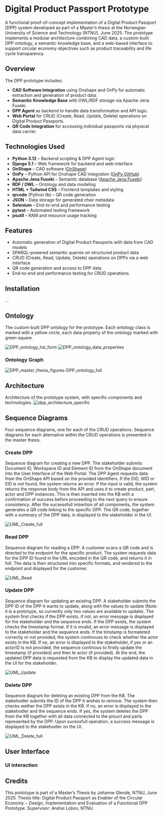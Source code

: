 # Digital Product Passport Prototype

A functional proof-of-concept implementation of a Digital Product Passport (DPP) system developed as part of a Master’s thesis at the Norwegian University of Science and Technology (NTNU), June 2025. The prototype implements a modular architecture combining CAD data, a custom-built DPP ontology, a semantic knowledge base, and a web-based interface to support circular economy objectives such as product traceability and life cycle transparency.

## Overview

The DPP prototype includes:
- **CAD Software Integration** using Onshape and OnPy for automatic extraction and generation of product data.
- **Semantic Knowledge Base** with OWL/RDF storage via Apache Jena Fuseki.
- **DPP Agent** as backend to handle data transformation and API logic.
- **Web Portal** for CRUD (Create, Read, Update, Delete) operations on Digital Product Passports.
- **QR Code Integration** for accessing individual passports via physical data carrier.

## Technologies Used

- **Python 3.12** – Backend scripting & DPP Agent logic
- **Django 5.1** – Web framework for backend and web interface
- **OnShape** – CAD software ([OnShape](https://www.onshape.com/en/))
- **OnPy** – Python API for Onshape CAD integration ([OnPy GitHub](https://github.com/kyle-tennison/onpy))
- **Apache Jena Fuseki** – Semantic database ([Apache Jena Fuseki](https://jena.apache.org/documentation/fuseki2/))
- **RDF / OWL** – Ontology and data modeling
- **HTML + Tailwind CSS** – Frontend templates and styling
- **qrcode** (Python lib) – QR code generation
- **JSON** – Data storage for generated chair metadata
- **Selenium** – End-to-end and performance testing
- **pytest** – Automated testing framework
- **psutil** – RAM and resource usage tracking

## Features

- Automatic generation of Digital Product Passports with data from CAD models
- SPARQL-powered semantic queries on structured product data
- CRUD (Create, Read, Update, Delete) operations on DPPs via a web interface
- QR code generation and access to DPP data
- End-to-end and performance testing for CRUD operations

## Installation
...

## Ontology
The custom-built DPP ontology for the prototype. Each ontology class is marked with a yellow circle, each data property of the ontology marked with green square.

![DPP_ontology_list_form](https://github.com/user-attachments/assets/ff5b4826-b8e9-44a6-a3b3-02537a31c9bb)        ![DPP_ontology_data_properties](https://github.com/user-attachments/assets/5f456c23-7aac-498b-a896-f3929528900e)

### Ontology Graph
![DPP_master_thesis_figures-DPP_ontology_full](https://github.com/user-attachments/assets/dc77bced-65a8-4352-9a76-f7666b5eae1f)

## Architecture
Architecture of the prototype system, with specific components and technologies.
![dpp_architecture_specific](https://github.com/user-attachments/assets/7dd99166-1627-45d8-aca9-0dcd02136bd3)

## Sequence Diagrams
Four sequence diagrams, one for each of the CRUD operations. Sequence diagrams for each alternative within the CRUD operations is presented in the master thesis.

### Create DPP
Sequence diagram for creating a new DPP. The stakeholder submits Document ID, Workspace ID and Element ID from the OnShape document into the User Interface of the Web Portal. The DPP Agent requests data from the OnShape API based on the provided identifiers. If the DID, WID or EID is not found, the system returns an error. If the input is valid, the system returns the response body from the API and uses it to create product, part, actor and DPP instances. This is then inserted into the KB with a confirmation of success before proceeding to the next query to ensure consistency. After the sucsessfull intsertion of all components, the system generates a QR code linking to the specific DPP. The QR code, together with a summary of the DPP data, is displayed to the stakeholder in the UI.

![UML_Create_full](https://github.com/user-attachments/assets/20bbcdd1-6595-4013-af38-40e2760fa211)


### Read DPP
Sequence diagram for reading a DPP. A customer scans a QR code and is directed to the endpoint for the specific product. The system requests data for the DPP ID found in the URL encoded in the QR code, and returns it in full. The data is then structured into specific formats, and rendered to the endpoint and displayed for the customer.

![UML_Read](https://github.com/user-attachments/assets/27d3e231-a65c-4db5-952d-3162689f3966)

### Update DPP
Sequence diagram for updating an existing DPP. A stakeholder submits the DPP ID of the DPP it wants to update, along with the values to update (Note: it is a prototype, so currently only two values are available to update). The system first checks if the DPP exists, if not, an error message is displayed for the stakeholder and the sequence ends. If the DPP exists, the system checks the timestamp format. If it is invalid, an error message is displayed to the stakeholder and the sequence ends. If the timstamp is formateted correctly or not provided, the system continoues to check whether the actor exists in the KB. If no, an error is displayed to the stakeholder, if yes or an actorID is not provided, the sequence continous to firstly update the timestamp (if provided) and then te actor (if provided). At the end, the updated DPP data is requested from the KB to display the updated data in the UI for the stakeholder.

![UML_Update](https://github.com/user-attachments/assets/be11ba55-ef94-4ae5-a6ef-1fda6a72305d)

### Delete DPP
Sequence diagram for deleting an existing DPP from the KB. The stakehodler submits the ID of the DPP it wishes to remove. The system then checks wether the DPP exists in the KB. If no, an error is displayed to the stakehodler and the sequence ends. If yes, the system deletes the DPP from the KB together with all data connected to the prouct and parts represented by the DPP. Upon sucessfull operation, a success message is displayed to the stakehodler on the UI.  

![UML_Delete_full](https://github.com/user-attachments/assets/35c91498-2774-436b-bd9a-b78dfba71746)


## User Interface

### UI interaction

## Credits
This prototype is part of a Master’s Thesis by Johanne Glende, NTNU, June 2025. Thesis title: Digital Product Passport as Enabler of the Circular Economy − Design, Implementation and Evaluation of a Functional DPP Prototype. Supervisor: Andrei Lobov, NTNU.
